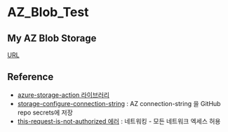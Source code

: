 # AZ_Blob_Test

## My AZ Blob Storage
[URL](https://portal.azure.com/#@lselectricdatalake.onmicrosoft.com/resource/subscriptions/a9c9df73-9781-4336-90a2-a4e933150617/resourceGroups/DX-Git-Repo/providers/Microsoft.Storage/storageAccounts/lsgithubblobstorage/overview)


## Reference
- [azure-storage-action 라이브러리](https://github.com/marketplace/actions/azure-storage-action?version=v1.0)
- [storage-configure-connection-string](https://docs.microsoft.com/en-us/azure/storage/common/storage-configure-connection-string#store-a-connection-string) : AZ connection-string 을 GitHub repo secrets에 저장
- [this-request-is-not-authorized 에러](https://mulcas.com/this-request-is-not-authorized-to-perform-this-operation/) : 네트워킹 - 모든 네트워크 엑세스 허용 
